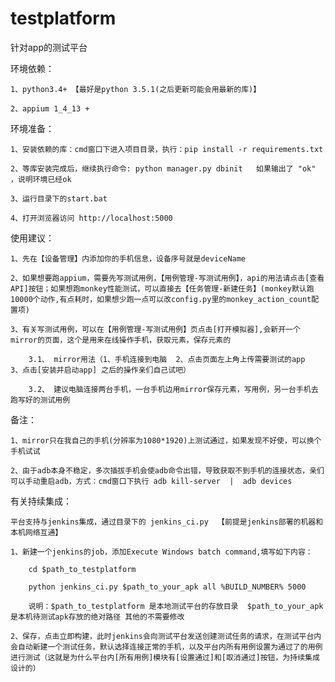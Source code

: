 # testplatform
针对app的测试平台


环境依赖：

	1、python3.4+ 【最好是python 3.5.1(之后更新可能会用最新的库)】

	2、appium 1_4_13 +

环境准备：

    1、安装依赖的库：cmd窗口下进入项目目录，执行：pip install -r requirements.txt

	2、等库安装完成后，继续执行命令: python manager.py dbinit   如果输出了 "ok" ，说明环境已经ok

	3、运行目录下的start.bat

	4、打开浏览器访问 http://localhost:5000

使用建议：

    1、先在【设备管理】内添加你的手机信息，设备序号就是deviceName

    2、如果想要跑appium，需要先写测试用例，【用例管理-写测试用例】，api的用法请点击[查看API]按钮；如果想跑monkey性能测试，可以直接去【任务管理-新建任务】(monkey默认跑10000个动作,有点耗时，如果想少跑一点可以改config.py里的monkey_action_count配置项)

    3、有关写测试用例，可以在【用例管理-写测试用例】页点击[打开模拟器],会新开一个mirror的页面，这个是用来在线操作手机，获取元素，保存元素的

        3.1、 mirror用法（1、手机连接到电脑  2、点击页面左上角上传需要测试的app  3、点击[安装并启动app] 之后的操作亲们自己试吧）

        3.2、 建议电脑连接两台手机，一台手机边用mirror保存元素，写用例，另一台手机去跑写好的测试用例

备注：

    1、mirror只在我自己的手机(分辨率为1080*1920)上测试通过，如果发现不好使，可以换个手机试试

    2、由于adb本身不稳定，多次插拔手机会使adb命令出错，导致获取不到手机的连接状态，亲们可以手动重启adb，方式：cmd窗口下执行 adb kill-server  |  adb devices

有关持续集成：

    平台支持与jenkins集成，通过目录下的 jenkins_ci.py  【前提是jenkins部署的机器和本机网络互通】

    1、新建一个jenkins的job，添加Execute Windows batch command,填写如下内容：

        cd $path_to_testplatform

        python jenkins_ci.py $path_to_your_apk all %BUILD_NUMBER% 5000

        说明：$path_to_testplatform 是本地测试平台的存放目录  $path_to_your_apk 是本机待测试apk存放的绝对路径 其他的不需要修改

    2、保存，点击立即构建，此时jenkins会向测试平台发送创建测试任务的请求，在测试平台内会自动新建一个测试任务，默认选择连接正常的手机，以及平台内所有用例设置为通过了的用例进行测试（这就是为什么平台内[所有用例]模块有[设置通过]和[取消通过]按钮，为持续集成设计的）
